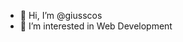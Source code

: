 - 👋 Hi, I’m @giusscos
- 👀 I’m interested in Web Development
<!---
giusscos/giusscos is a ✨ special ✨ repository because its `README.md` (this file) appears on your GitHub profile.
You can click the Preview link to take a look at your changes.
--->
